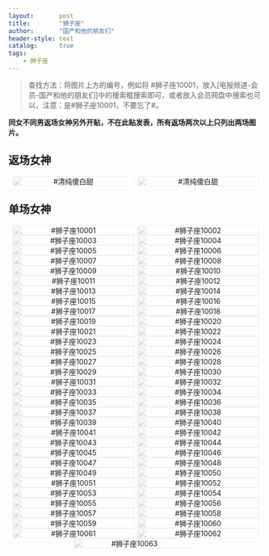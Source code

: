 ```yaml
---
layout:       post
title:        "狮子座"
author:       "国产和他的朋友们"
header-style: text
catalog:      true
tags:
    - 狮子座
---
```


> 查找方法：将图片上方的编号，例如将 #狮子座10001，放入[电报频道-会员-国产和他的朋友们]中的搜索框搜索即可，或者放入会员网盘中搜索也可以，注意：是#狮子座10001，不要忘了#。

**同女不同男返场女神另外开贴，不在此贴发表，所有返场两次以上只列出两场图片。**

## 返场女神

<div style="display: flex; justify-content: center;">
    <div style="position: relative; width: 48%; margin-right: 1%;">
        <img src="https://tanhuawanrenmigroup.top/shizizuo/shizizuo20001.jpg" style="width: 100%;"/>
        <div style="position: absolute; top: 0; left: 0; width: 100%; text-align: center; background-color: rgba(255, 255, 255, 0.7); font-size: 14px;">
            #清纯傻白甜
        </div>
    </div>
    <div style="position: relative; width: 48%;">
        <img src="https://tanhuawanrenmigroup.top/shizizuo/shizizuo20002.jpg" style="width: 100%;"/>
        <div style="position: absolute; top: 0; left: 0; width: 100%; text-align: center; background-color: rgba(255, 255, 255, 0.7); font-size: 14px;">
            #清纯傻白甜
        </div>
    </div>
</div>

## 单场女神

<div style="display: flex; justify-content: center;">
    <div style="position: relative; width: 48%; margin-right: 1%;">
        <img src="https://tanhuawanrenmigroup.top/shizizuo/shizizuo10001.jpg" style="width: 100%;"/>
        <div style="position: absolute; top: 0; left: 0; width: 100%; text-align: center; background-color: rgba(255, 255, 255, 0.7); font-size: 14px;">
            #狮子座10001
        </div>
    </div>
    <div style="position: relative; width: 48%;">
        <img src="https://tanhuawanrenmigroup.top/shizizuo/shizizuo10002.jpg" style="width: 100%;"/>
        <div style="position: absolute; top: 0; left: 0; width: 100%; text-align: center; background-color: rgba(255, 255, 255, 0.7); font-size: 14px;">
            #狮子座10002
        </div>
    </div>
</div>

<div style="display: flex; justify-content: center;">
    <div style="position: relative; width: 48%; margin-right: 1%;">
        <img src="https://tanhuawanrenmigroup.top/shizizuo/shizizuo10003.jpg" style="width: 100%;"/>
        <div style="position: absolute; top: 0; left: 0; width: 100%; text-align: center; background-color: rgba(255, 255, 255, 0.7); font-size: 14px;">
            #狮子座10003
        </div>
    </div>
    <div style="position: relative; width: 48%;">
        <img src="https://tanhuawanrenmigroup.top/shizizuo/shizizuo10004.jpg" style="width: 100%;"/>
        <div style="position: absolute; top: 0; left: 0; width: 100%; text-align: center; background-color: rgba(255, 255, 255, 0.7); font-size: 14px;">
            #狮子座10004
        </div>
    </div>
</div>

<div style="display: flex; justify-content: center;">
    <div style="position: relative; width: 48%; margin-right: 1%;">
        <img src="https://tanhuawanrenmigroup.top/shizizuo/shizizuo10005.jpg" style="width: 100%;"/>
        <div style="position: absolute; top: 0; left: 0; width: 100%; text-align: center; background-color: rgba(255, 255, 255, 0.7); font-size: 14px;">
            #狮子座10005
        </div>
    </div>
    <div style="position: relative; width: 48%;">
        <img src="https://tanhuawanrenmigroup.top/shizizuo/shizizuo10006.jpg" style="width: 100%;"/>
        <div style="position: absolute; top: 0; left: 0; width: 100%; text-align: center; background-color: rgba(255, 255, 255, 0.7); font-size: 14px;">
            #狮子座10006
        </div>
    </div>
</div>

<div style="display: flex; justify-content: center;">
    <div style="position: relative; width: 48%; margin-right: 1%;">
        <img src="https://tanhuawanrenmigroup.top/shizizuo/shizizuo10007.jpg" style="width: 100%;"/>
        <div style="position: absolute; top: 0; left: 0; width: 100%; text-align: center; background-color: rgba(255, 255, 255, 0.7); font-size: 14px;">
            #狮子座10007
        </div>
    </div>
    <div style="position: relative; width: 48%;">
        <img src="https://tanhuawanrenmigroup.top/shizizuo/shizizuo10008.jpg" style="width: 100%;"/>
        <div style="position: absolute; top: 0; left: 0; width: 100%; text-align: center; background-color: rgba(255, 255, 255, 0.7); font-size: 14px;">
            #狮子座10008
        </div>
    </div>
</div>

<div style="display: flex; justify-content: center;">
    <div style="position: relative; width: 48%; margin-right: 1%;">
        <img src="https://tanhuawanrenmigroup.top/shizizuo/shizizuo10009.jpg" style="width: 100%;"/>
        <div style="position: absolute; top: 0; left: 0; width: 100%; text-align: center; background-color: rgba(255, 255, 255, 0.7); font-size: 14px;">
            #狮子座10009
        </div>
    </div>
    <div style="position: relative; width: 48%;">
        <img src="https://tanhuawanrenmigroup.top/shizizuo/shizizuo10010.jpg" style="width: 100%;"/>
        <div style="position: absolute; top: 0; left: 0; width: 100%; text-align: center; background-color: rgba(255, 255, 255, 0.7); font-size: 14px;">
            #狮子座10010
        </div>
    </div>
</div>

<div style="display: flex; justify-content: center;">
    <div style="position: relative; width: 48%; margin-right: 1%;">
        <img src="https://tanhuawanrenmigroup.top/shizizuo/shizizuo10011.jpg" style="width: 100%;"/>
        <div style="position: absolute; top: 0; left: 0; width: 100%; text-align: center; background-color: rgba(255, 255, 255, 0.7); font-size: 14px;">
            #狮子座10011
        </div>
    </div>
    <div style="position: relative; width: 48%;">
        <img src="https://tanhuawanrenmigroup.top/shizizuo/shizizuo10012.jpg" style="width: 100%;"/>
        <div style="position: absolute; top: 0; left: 0; width: 100%; text-align: center; background-color: rgba(255, 255, 255, 0.7); font-size: 14px;">
            #狮子座10012
        </div>
    </div>
</div>


<div style="display: flex; justify-content: center;">
    <div style="position: relative; width: 48%; margin-right: 1%;">
        <img src="https://tanhuawanrenmigroup.top/shizizuo/shizizuo10013.jpg" style="width: 100%;"/>
        <div style="position: absolute; top: 0; left: 0; width: 100%; text-align: center; background-color: rgba(255, 255, 255, 0.7); font-size: 14px;">
            #狮子座10013
        </div>
    </div>
    <div style="position: relative; width: 48%;">
        <img src="https://tanhuawanrenmigroup.top/shizizuo/shizizuo10014.jpg" style="width: 100%;"/>
        <div style="position: absolute; top: 0; left: 0; width: 100%; text-align: center; background-color: rgba(255, 255, 255, 0.7); font-size: 14px;">
            #狮子座10014
        </div>
    </div>
</div>

<div style="display: flex; justify-content: center;">
    <div style="position: relative; width: 48%; margin-right: 1%;">
        <img src="https://tanhuawanrenmigroup.top/shizizuo/shizizuo10015.jpg" style="width: 100%;"/>
        <div style="position: absolute; top: 0; left: 0; width: 100%; text-align: center; background-color: rgba(255, 255, 255, 0.7); font-size: 14px;">
            #狮子座10015
        </div>
    </div>
	<div style="position: relative; width: 48%; ">
        <img src="https://tanhuawanrenmigroup.top/shizizuo/shizizuo10016.jpg" style="width: 100%;"/>
        <div style="position: absolute; top: 0; left: 0; width: 100%; text-align: center; background-color: rgba(255, 255, 255, 0.7); font-size: 14px;">
            #狮子座10016
        </div>
    </div>
</div>

<div style="display: flex; justify-content: center;">
    <div style="position: relative; width: 48%; margin-right: 1%;">
        <img src="https://tanhuawanrenmigroup.top/shizizuo/shizizuo10017.jpg" style="width: 100%;" />
        <div style="position: absolute; top: 0; left: 0; width: 100%; text-align: center; background-color: rgba(255,255,255,0.7); font-size: 14px;">
            #狮子座10017
        </div>
    </div>
    <div style="position: relative; width: 48%;">
        <img src="https://tanhuawanrenmigroup.top/shizizuo/shizizuo10018.jpg" style="width: 100%;" />
        <div style="position: absolute; top: 0; left: 0; width: 100%; text-align: center; background-color: rgba(255,255,255,0.7); font-size: 14px;">
            #狮子座10018
        </div>
    </div>
</div>

<div style="display: flex; justify-content: center;">
    <div style="position: relative; width: 48%; margin-right: 1%;">
        <img src="https://tanhuawanrenmigroup.top/shizizuo/shizizuo10019.jpg" style="width: 100%;" />
        <div style="position: absolute; top: 0; left: 0; width: 100%; text-align: center; background-color: rgba(255,255,255,0.7); font-size: 14px;">
            #狮子座10019
        </div>
    </div>
    <div style="position: relative; width: 48%;">
        <img src="https://tanhuawanrenmigroup.top/shizizuo/shizizuo10020.jpg" style="width: 100%;" />
        <div style="position: absolute; top: 0; left: 0; width: 100%; text-align: center; background-color: rgba(255,255,255,0.7); font-size: 14px;">
            #狮子座10020
        </div>
    </div>
</div>

<div style="display: flex; justify-content: center;">
    <div style="position: relative; width: 48%; margin-right: 1%;">
        <img src="https://tanhuawanrenmigroup.top/shizizuo/shizizuo10021.jpg" style="width: 100%;" />
        <div style="position: absolute; top: 0; left: 0; width: 100%; text-align: center; background-color: rgba(255,255,255,0.7); font-size: 14px;">
            #狮子座10021
        </div>
    </div>
    <div style="position: relative; width: 48%;">
        <img src="https://tanhuawanrenmigroup.top/shizizuo/shizizuo10022.jpg" style="width: 100%;" />
        <div style="position: absolute; top: 0; left: 0; width: 100%; text-align: center; background-color: rgba(255,255,255,0.7); font-size: 14px;">
            #狮子座10022
        </div>
    </div>
</div>

<div style="display: flex; justify-content: center;">
    <div style="position: relative; width: 48%; margin-right: 1%;">
        <img src="https://tanhuawanrenmigroup.top/shizizuo/shizizuo10023.jpg" style="width: 100%;" />
        <div style="position: absolute; top: 0; left: 0; width: 100%; text-align: center; background-color: rgba(255,255,255,0.7); font-size: 14px;">
            #狮子座10023
        </div>
    </div>
    <div style="position: relative; width: 48%;">
        <img src="https://tanhuawanrenmigroup.top/shizizuo/shizizuo10024.jpg" style="width: 100%;" />
        <div style="position: absolute; top: 0; left: 0; width: 100%; text-align: center; background-color: rgba(255,255,255,0.7); font-size: 14px;">
            #狮子座10024
        </div>
    </div>
</div>

<div style="display: flex; justify-content: center;">
    <div style="position: relative; width: 48%; margin-right: 1%;">
        <img src="https://tanhuawanrenmigroup.top/shizizuo/shizizuo10025.jpg" style="width: 100%;" />
        <div style="position: absolute; top: 0; left: 0; width: 100%; text-align: center; background-color: rgba(255,255,255,0.7); font-size: 14px;">
            #狮子座10025
        </div>
    </div>
    <div style="position: relative; width: 48%;">
        <img src="https://tanhuawanrenmigroup.top/shizizuo/shizizuo10026.jpg" style="width: 100%;" />
        <div style="position: absolute; top: 0; left: 0; width: 100%; text-align: center; background-color: rgba(255,255,255,0.7); font-size: 14px;">
            #狮子座10026
        </div>
    </div>
</div>

<div style="display: flex; justify-content: center;">
    <div style="position: relative; width: 48%; margin-right: 1%;">
        <img src="https://tanhuawanrenmigroup.top/shizizuo/shizizuo10027.jpg" style="width: 100%;" />
        <div style="position: absolute; top: 0; left: 0; width: 100%; text-align: center; background-color: rgba(255,255,255,0.7); font-size: 14px;">
            #狮子座10027
        </div>
    </div>
    <div style="position: relative; width: 48%;">
        <img src="https://tanhuawanrenmigroup.top/shizizuo/shizizuo10028.jpg" style="width: 100%;" />
        <div style="position: absolute; top: 0; left: 0; width: 100%; text-align: center; background-color: rgba(255,255,255,0.7); font-size: 14px;">
            #狮子座10028
        </div>
    </div>
</div>

<div style="display: flex; justify-content: center;">
    <div style="position: relative; width: 48%; margin-right: 1%;">
        <img src="https://tanhuawanrenmigroup.top/shizizuo/shizizuo10029.jpg" style="width: 100%;" />
        <div style="position: absolute; top: 0; left: 0; width: 100%; text-align: center; background-color: rgba(255,255,255,0.7); font-size: 14px;">
            #狮子座10029
        </div>
    </div>
    <div style="position: relative; width: 48%;">
        <img src="https://tanhuawanrenmigroup.top/shizizuo/shizizuo10030.jpg" style="width: 100%;" />
        <div style="position: absolute; top: 0; left: 0; width: 100%; text-align: center; background-color: rgba(255,255,255,0.7); font-size: 14px;">
            #狮子座10030
        </div>
    </div>
</div>

<div style="display: flex; justify-content: center;">
    <div style="position: relative; width: 48%; margin-right: 1%;">
        <img src="https://tanhuawanrenmigroup.top/shizizuo/shizizuo10031.jpg" style="width: 100%;" />
        <div style="position: absolute; top: 0; left: 0; width: 100%; text-align: center; background-color: rgba(255,255,255,0.7); font-size: 14px;">
            #狮子座10031
        </div>
    </div>
    <div style="position: relative; width: 48%;">
        <img src="https://tanhuawanrenmigroup.top/shizizuo/shizizuo10032.jpg" style="width: 100%;" />
        <div style="position: absolute; top: 0; left: 0; width: 100%; text-align: center; background-color: rgba(255,255,255,0.7); font-size: 14px;">
            #狮子座10032
        </div>
    </div>
</div>

<div style="display: flex; justify-content: center;">
    <div style="position: relative; width: 48%; margin-right: 1%;">
        <img src="https://tanhuawanrenmigroup.top/shizizuo/shizizuo10033.jpg" style="width: 100%;" />
        <div style="position: absolute; top: 0; left: 0; width: 100%; text-align: center; background-color: rgba(255,255,255,0.7); font-size: 14px;">
            #狮子座10033
        </div>
    </div>
    <div style="position: relative; width: 48%;">
        <img src="https://tanhuawanrenmigroup.top/shizizuo/shizizuo10034.jpg" style="width: 100%;" />
        <div style="position: absolute; top: 0; left: 0; width: 100%; text-align: center; background-color: rgba(255,255,255,0.7); font-size: 14px;">
            #狮子座10034
        </div>
    </div>
</div>

<div style="display: flex; justify-content: center;">
    <div style="position: relative; width: 48%; margin-right: 1%;">
        <img src="https://tanhuawanrenmigroup.top/shizizuo/shizizuo10035.jpg" style="width: 100%;" />
        <div style="position: absolute; top: 0; left: 0; width: 100%; text-align: center; background-color: rgba(255,255,255,0.7); font-size: 14px;">
            #狮子座10035
        </div>
    </div>
    <div style="position: relative; width: 48%;">
        <img src="https://tanhuawanrenmigroup.top/shizizuo/shizizuo10036.jpg" style="width: 100%;" />
        <div style="position: absolute; top: 0; left: 0; width: 100%; text-align: center; background-color: rgba(255,255,255,0.7); font-size: 14px;">
            #狮子座10036
        </div>
    </div>
</div>

<div style="display: flex; justify-content: center;">
    <div style="position: relative; width: 48%; margin-right: 1%;">
        <img src="https://tanhuawanrenmigroup.top/shizizuo/shizizuo10037.jpg" style="width: 100%;" />
        <div style="position: absolute; top: 0; left: 0; width: 100%; text-align: center; background-color: rgba(255,255,255,0.7); font-size: 14px;">
            #狮子座10037
        </div>
    </div>
    <div style="position: relative; width: 48%;">
        <img src="https://tanhuawanrenmigroup.top/shizizuo/shizizuo10038.jpg" style="width: 100%;" />
        <div style="position: absolute; top: 0; left: 0; width: 100%; text-align: center; background-color: rgba(255,255,255,0.7); font-size: 14px;">
            #狮子座10038
        </div>
    </div>
</div>

<div style="display: flex; justify-content: center;">
    <div style="position: relative; width: 48%; margin-right: 1%;">
        <img src="https://tanhuawanrenmigroup.top/shizizuo/shizizuo10039.jpg" style="width: 100%;" />
        <div style="position: absolute; top: 0; left: 0; width: 100%; text-align: center; background-color: rgba(255,255,255,0.7); font-size: 14px;">
            #狮子座10039
        </div>
    </div>
    <div style="position: relative; width: 48%;">
        <img src="https://tanhuawanrenmigroup.top/shizizuo/shizizuo10040.jpg" style="width: 100%;" />
        <div style="position: absolute; top: 0; left: 0; width: 100%; text-align: center; background-color: rgba(255,255,255,0.7); font-size: 14px;">
            #狮子座10040
        </div>
    </div>
</div>

<div style="display: flex; justify-content: center;">
    <div style="position: relative; width: 48%; margin-right: 1%;">
        <img src="https://tanhuawanrenmigroup.top/shizizuo/shizizuo10041.jpg" style="width: 100%;" />
        <div style="position: absolute; top: 0; left: 0; width: 100%; text-align: center; background-color: rgba(255,255,255,0.7); font-size: 14px;">
            #狮子座10041
        </div>
    </div>
    <div style="position: relative; width: 48%;">
        <img src="https://tanhuawanrenmigroup.top/shizizuo/shizizuo10042.jpg" style="width: 100%;" />
        <div style="position: absolute; top: 0; left: 0; width: 100%; text-align: center; background-color: rgba(255,255,255,0.7); font-size: 14px;">
            #狮子座10042
        </div>
    </div>
</div>

<div style="display: flex; justify-content: center;">
    <div style="position: relative; width: 48%; margin-right: 1%;">
        <img src="https://tanhuawanrenmigroup.top/shizizuo/shizizuo10043.jpg" style="width: 100%;" />
        <div style="position: absolute; top: 0; left: 0; width: 100%; text-align: center; background-color: rgba(255,255,255,0.7); font-size: 14px;">
            #狮子座10043
        </div>
    </div>
    <div style="position: relative; width: 48%;">
        <img src="https://tanhuawanrenmigroup.top/shizizuo/shizizuo10044.jpg" style="width: 100%;" />
        <div style="position: absolute; top: 0; left: 0; width: 100%; text-align: center; background-color: rgba(255,255,255,0.7); font-size: 14px;">
            #狮子座10044
        </div>
    </div>
</div>

<div style="display: flex; justify-content: center;">
    <div style="position: relative; width: 48%; margin-right: 1%;">
        <img src="https://tanhuawanrenmigroup.top/shizizuo/shizizuo10045.jpg" style="width: 100%;" />
        <div style="position: absolute; top: 0; left: 0; width: 100%; text-align: center; background-color: rgba(255,255,255,0.7); font-size: 14px;">
            #狮子座10045
        </div>
    </div>
    <div style="position: relative; width: 48%;">
        <img src="https://tanhuawanrenmigroup.top/shizizuo/shizizuo10046.jpg" style="width: 100%;" />
        <div style="position: absolute; top: 0; left: 0; width: 100%; text-align: center; background-color: rgba(255,255,255,0.7); font-size: 14px;">
            #狮子座10046
        </div>
    </div>
</div>

<div style="display: flex; justify-content: center;">
    <div style="position: relative; width: 48%; margin-right: 1%;">
        <img src="https://tanhuawanrenmigroup.top/shizizuo/shizizuo10047.jpg" style="width: 100%;" />
        <div style="position: absolute; top: 0; left: 0; width: 100%; text-align: center; background-color: rgba(255,255,255,0.7); font-size: 14px;">
            #狮子座10047
        </div>
    </div>
    <div style="position: relative; width: 48%;">
        <img src="https://tanhuawanrenmigroup.top/shizizuo/shizizuo10048.jpg" style="width: 100%;" />
        <div style="position: absolute; top: 0; left: 0; width: 100%; text-align: center; background-color: rgba(255,255,255,0.7); font-size: 14px;">
            #狮子座10048
        </div>
    </div>
</div>

<div style="display: flex; justify-content: center;">
    <div style="position: relative; width: 48%; margin-right: 1%;">
        <img src="https://tanhuawanrenmigroup.top/shizizuo/shizizuo10049.jpg" style="width: 100%;" />
        <div style="position: absolute; top: 0; left: 0; width: 100%; text-align: center; background-color: rgba(255,255,255,0.7); font-size: 14px;">
            #狮子座10049
        </div>
    </div>
    <div style="position: relative; width: 48%;">
        <img src="https://tanhuawanrenmigroup.top/shizizuo/shizizuo10050.jpg" style="width: 100%;" />
        <div style="position: absolute; top: 0; left: 0; width: 100%; text-align: center; background-color: rgba(255,255,255,0.7); font-size: 14px;">
            #狮子座10050
        </div>
    </div>
</div>

<div style="display: flex; justify-content: center;">
    <div style="position: relative; width: 48%; margin-right: 1%;">
        <img src="https://tanhuawanrenmigroup.top/shizizuo/shizizuo10051.jpg" style="width: 100%;" />
        <div style="position: absolute; top: 0; left: 0; width: 100%; text-align: center; background-color: rgba(255,255,255,0.7); font-size: 14px;">
            #狮子座10051
        </div>
    </div>
    <div style="position: relative; width: 48%;">
        <img src="https://tanhuawanrenmigroup.top/shizizuo/shizizuo10052.jpg" style="width: 100%;" />
        <div style="position: absolute; top: 0; left: 0; width: 100%; text-align: center; background-color: rgba(255,255,255,0.7); font-size: 14px;">
            #狮子座10052
        </div>
    </div>
</div>

<div style="display: flex; justify-content: center;">
    <div style="position: relative; width: 48%; margin-right: 1%;">
        <img src="https://tanhuawanrenmigroup.top/shizizuo/shizizuo10053.jpg" style="width: 100%;" />
        <div style="position: absolute; top: 0; left: 0; width: 100%; text-align: center; background-color: rgba(255,255,255,0.7); font-size: 14px;">
            #狮子座10053
        </div>
    </div>
    <div style="position: relative; width: 48%;">
        <img src="https://tanhuawanrenmigroup.top/shizizuo/shizizuo10054.jpg" style="width: 100%;" />
        <div style="position: absolute; top: 0; left: 0; width: 100%; text-align: center; background-color: rgba(255,255,255,0.7); font-size: 14px;">
            #狮子座10054
        </div>
    </div>
</div>

<div style="display: flex; justify-content: center;">
    <div style="position: relative; width: 48%; margin-right: 1%;">
        <img src="https://tanhuawanrenmigroup.top/shizizuo/shizizuo10055.jpg" style="width: 100%;" />
        <div style="position: absolute; top: 0; left: 0; width: 100%; text-align: center; background-color: rgba(255,255,255,0.7); font-size: 14px;">
            #狮子座10055
        </div>
    </div>
    <div style="position: relative; width: 48%;">
        <img src="https://tanhuawanrenmigroup.top/shizizuo/shizizuo10056.jpg" style="width: 100%;" />
        <div style="position: absolute; top: 0; left: 0; width: 100%; text-align: center; background-color: rgba(255,255,255,0.7); font-size: 14px;">
            #狮子座10056
        </div>
    </div>
</div>

<div style="display: flex; justify-content: center;">
    <div style="position: relative; width: 48%; margin-right: 1%;">
        <img src="https://tanhuawanrenmigroup.top/shizizuo/shizizuo10057.jpg" style="width: 100%;" />
        <div style="position: absolute; top: 0; left: 0; width: 100%; text-align: center; background-color: rgba(255,255,255,0.7); font-size: 14px;">
            #狮子座10057
        </div>
    </div>
    <div style="position: relative; width: 48%;">
        <img src="https://tanhuawanrenmigroup.top/shizizuo/shizizuo10058.jpg" style="width: 100%;" />
        <div style="position: absolute; top: 0; left: 0; width: 100%; text-align: center; background-color: rgba(255,255,255,0.7); font-size: 14px;">
            #狮子座10058
        </div>
    </div>
</div>

<div style="display: flex; justify-content: center;">
    <div style="position: relative; width: 48%; margin-right: 1%;">
        <img src="https://tanhuawanrenmigroup.top/shizizuo/shizizuo10059.jpg" style="width: 100%;" />
        <div style="position: absolute; top: 0; left: 0; width: 100%; text-align: center; background-color: rgba(255,255,255,0.7); font-size: 14px;">
            #狮子座10059
        </div>
    </div>
    <div style="position: relative; width: 48%;">
        <img src="https://tanhuawanrenmigroup.top/shizizuo/shizizuo10060.jpg" style="width: 100%;" />
        <div style="position: absolute; top: 0; left: 0; width: 100%; text-align: center; background-color: rgba(255,255,255,0.7); font-size: 14px;">
            #狮子座10060
        </div>
    </div>
</div>

<div style="display: flex; justify-content: center;">
    <div style="position: relative; width: 48%; margin-right: 1%;">
        <img src="https://tanhuawanrenmigroup.top/shizizuo/shizizuo10061.jpg" style="width: 100%;" />
        <div style="position: absolute; top: 0; left: 0; width: 100%; text-align: center; background-color: rgba(255,255,255,0.7); font-size: 14px;">
            #狮子座10061
        </div>
    </div>
    <div style="position: relative; width: 48%;">
        <img src="https://tanhuawanrenmigroup.top/shizizuo/shizizuo10062.jpg" style="width: 100%;" />
        <div style="position: absolute; top: 0; left: 0; width: 100%; text-align: center; background-color: rgba(255,255,255,0.7); font-size: 14px;">
            #狮子座10062
        </div>
    </div>
</div>

<div style="display: flex; justify-content: center;">
    <div style="position: relative; width: 48%; margin-right: 1%;">
        <img src="https://tanhuawanrenmigroup.top/shizizuo/shizizuo10063.jpg" style="width: 100%;" />
        <div style="position: absolute; top: 0; left: 0; width: 100%; text-align: center; background-color: rgba(255,255,255,0.7); font-size: 14px;">
            #狮子座10063
        </div>
    </div>
</div>
